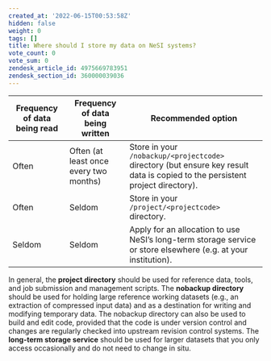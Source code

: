```yaml
---
created_at: '2022-06-15T00:53:58Z'
hidden: false
weight: 0
tags: []
title: Where should I store my data on NeSI systems?
vote_count: 0
vote_sum: 0
zendesk_article_id: 4975669783951
zendesk_section_id: 360000039036
---
```


| Frequency of data being read | Frequency of data being written        | Recommended option                                                                                                            |
| ---------------------------- | -------------------------------------- | ----------------------------------------------------------------------------------------------------------------------------- |
| Often                        | Often (at least once every two months) | Store in your `/nobackup/<projectcode>` directory (but ensure key result data is copied to the persistent project directory). |
| Often                        | Seldom                                 | Store in your `/project/<projectcode>` directory.                                                                             |
| Seldom                       | Seldom                                 | Apply for an allocation to use NeSI’s long-term storage service or store elsewhere (e.g. at your institution).                |

In general, the **project directory** should be used for reference data,
tools, and job submission and management scripts. The **nobackup
directory** should be used for holding large reference working datasets
(e.g., an extraction of compressed input data) and as a destination for
writing and modifying temporary data. The nobackup directory can also be
used to build and edit code, provided that the code is under version
control and changes are regularly checked into upstream revision control
systems. The **long-term storage service** should be used for larger
datasets that you only access occasionally and do not need to change in
situ.
